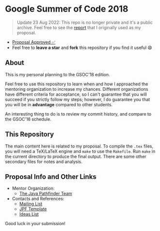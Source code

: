 # Google Summer of Code 2018

> Update 23 Aug 2022: This repo is no longer private and it's a public archive.
> Feel free to see the [report](main.pdf) that I originally used as my proposal.

* [Proposal Approved :white_check_mark:](https://summerofcode.withgoogle.com/projects/#4588925163667456)
* Feel free to **leave a star** and **fork** this repository if you find it useful :smile:

## About

This is my personal planning to the GSOC'18 edition.

Feel free to use this repository to learn when and how I approached the mentoring organization to increase my chances.
Different organizations have different criteria for acceptance, so I can't guarantee that you will succeed if you
strictly follow my steps; however, I do guarantee you that you will be in **advantage** compared to other students.

An interesting thing to do is to review my commit history, and compare to the GSOC'18 schedule.

## This Repository

The main content here is related to my proposal.
To compile the `.tex` files, you will need a TeX/LaTeX engine and `make` to use the `Makefile`.
Run `make` in the current directory to produce the final output.
There are some other secondary files for notes and analysis.

## Proposal Info and Other Links 

* Mentor Organization:
  * [The Java Pathfinder Team](https://github.com/javapathfinder/)
* Contacts and References:
  * [Mailing List](java-pathfinder@googlegroups.com)
  * [JPF Template](https://babelfish.arc.nasa.gov/trac/jpf/wiki/devel/create_project)
  * [Ideas List](https://github.com/javapathfinder/jpf-core/wiki/GSoC-2018-Project-Ideas)
  

Good luck in your submission!

